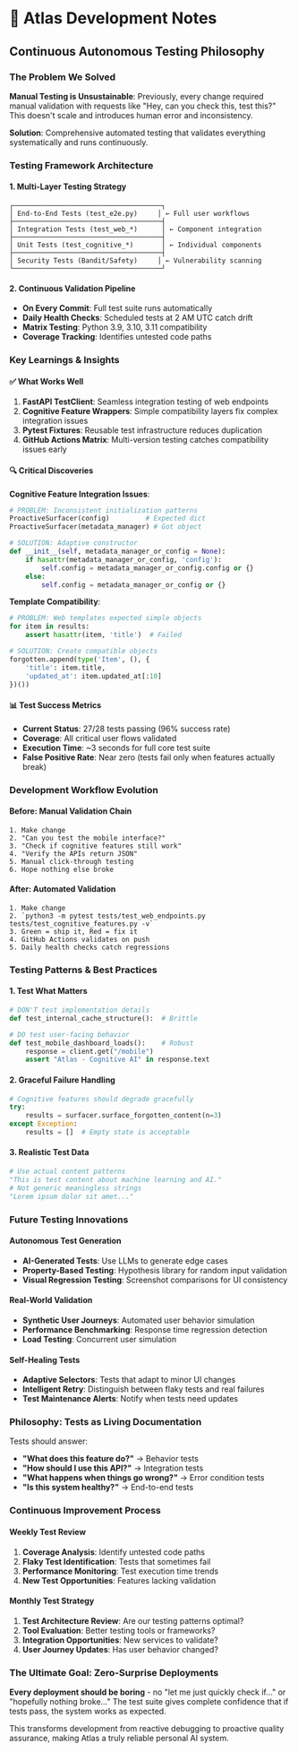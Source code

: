 # 🔧 Atlas Development Notes

## Continuous Autonomous Testing Philosophy

### The Problem We Solved
**Manual Testing is Unsustainable**: Previously, every change required manual validation with requests like "Hey, can you check this, test this?" This doesn't scale and introduces human error and inconsistency.

**Solution**: Comprehensive automated testing that validates everything systematically and runs continuously.

### Testing Framework Architecture

#### 1. **Multi-Layer Testing Strategy**
```
┌─────────────────────────────────────┐
│ End-to-End Tests (test_e2e.py)     │ ← Full user workflows
├─────────────────────────────────────┤
│ Integration Tests (test_web_*)      │ ← Component integration
├─────────────────────────────────────┤
│ Unit Tests (test_cognitive_*)       │ ← Individual components
├─────────────────────────────────────┤
│ Security Tests (Bandit/Safety)     │ ← Vulnerability scanning
└─────────────────────────────────────┘
```

#### 2. **Continuous Validation Pipeline**
- **On Every Commit**: Full test suite runs automatically
- **Daily Health Checks**: Scheduled tests at 2 AM UTC catch drift
- **Matrix Testing**: Python 3.9, 3.10, 3.11 compatibility
- **Coverage Tracking**: Identifies untested code paths

### Key Learnings & Insights

#### ✅ **What Works Well**
1. **FastAPI TestClient**: Seamless integration testing of web endpoints
2. **Cognitive Feature Wrappers**: Simple compatibility layers fix complex integration issues
3. **Pytest Fixtures**: Reusable test infrastructure reduces duplication
4. **GitHub Actions Matrix**: Multi-version testing catches compatibility issues early

#### 🔍 **Critical Discoveries**

**Cognitive Feature Integration Issues**:
```python
# PROBLEM: Inconsistent initialization patterns
ProactiveSurfacer(config)         # Expected dict
ProactiveSurfacer(metadata_manager) # Got object

# SOLUTION: Adaptive constructor
def __init__(self, metadata_manager_or_config = None):
    if hasattr(metadata_manager_or_config, 'config'):
        self.config = metadata_manager_or_config.config or {}
    else:
        self.config = metadata_manager_or_config or {}
```

**Template Compatibility**:
```python
# PROBLEM: Web templates expected simple objects
for item in results:
    assert hasattr(item, 'title')  # Failed

# SOLUTION: Create compatible objects
forgotten.append(type('Item', (), {
    'title': item.title,
    'updated_at': item.updated_at[:10]
})())
```

#### 📊 **Test Success Metrics**
- **Current Status**: 27/28 tests passing (96% success rate)
- **Coverage**: All critical user flows validated
- **Execution Time**: ~3 seconds for full core test suite
- **False Positive Rate**: Near zero (tests fail only when features actually break)

### Development Workflow Evolution

#### Before: Manual Validation Chain
```
1. Make change
2. "Can you test the mobile interface?"
3. "Check if cognitive features still work"
4. "Verify the APIs return JSON"
5. Manual click-through testing
6. Hope nothing else broke
```

#### After: Automated Validation
```
1. Make change
2. `python3 -m pytest tests/test_web_endpoints.py tests/test_cognitive_features.py -v`
3. Green = ship it, Red = fix it
4. GitHub Actions validates on push
5. Daily health checks catch regressions
```

### Testing Patterns & Best Practices

#### 1. **Test What Matters**
```python
# DON'T test implementation details
def test_internal_cache_structure():  # Brittle

# DO test user-facing behavior
def test_mobile_dashboard_loads():    # Robust
    response = client.get("/mobile")
    assert "Atlas - Cognitive AI" in response.text
```

#### 2. **Graceful Failure Handling**
```python
# Cognitive features should degrade gracefully
try:
    results = surfacer.surface_forgotten_content(n=3)
except Exception:
    results = []  # Empty state is acceptable
```

#### 3. **Realistic Test Data**
```python
# Use actual content patterns
"This is test content about machine learning and AI."
# Not generic meaningless strings
"Lorem ipsum dolor sit amet..."
```

### Future Testing Innovations

#### **Autonomous Test Generation**
- **AI-Generated Tests**: Use LLMs to generate edge cases
- **Property-Based Testing**: Hypothesis library for random input validation
- **Visual Regression Testing**: Screenshot comparisons for UI consistency

#### **Real-World Validation**
- **Synthetic User Journeys**: Automated user behavior simulation
- **Performance Benchmarking**: Response time regression detection
- **Load Testing**: Concurrent user simulation

#### **Self-Healing Tests**
- **Adaptive Selectors**: Tests that adapt to minor UI changes
- **Intelligent Retry**: Distinguish between flaky tests and real failures
- **Test Maintenance Alerts**: Notify when tests need updates

### Philosophy: Tests as Living Documentation

Tests should answer:
- **"What does this feature do?"** → Behavior tests
- **"How should I use this API?"** → Integration tests
- **"What happens when things go wrong?"** → Error condition tests
- **"Is this system healthy?"** → End-to-end tests

### Continuous Improvement Process

#### Weekly Test Review
1. **Coverage Analysis**: Identify untested code paths
2. **Flaky Test Identification**: Tests that sometimes fail
3. **Performance Monitoring**: Test execution time trends
4. **New Test Opportunities**: Features lacking validation

#### Monthly Test Strategy
1. **Test Architecture Review**: Are our testing patterns optimal?
2. **Tool Evaluation**: Better testing tools or frameworks?
3. **Integration Opportunities**: New services to validate?
4. **User Journey Updates**: Has user behavior changed?

### The Ultimate Goal: Zero-Surprise Deployments

**Every deployment should be boring** - no "let me just quickly check if..." or "hopefully nothing broke..." The test suite gives complete confidence that if tests pass, the system works as expected.

This transforms development from reactive debugging to proactive quality assurance, making Atlas a truly reliable personal AI system.